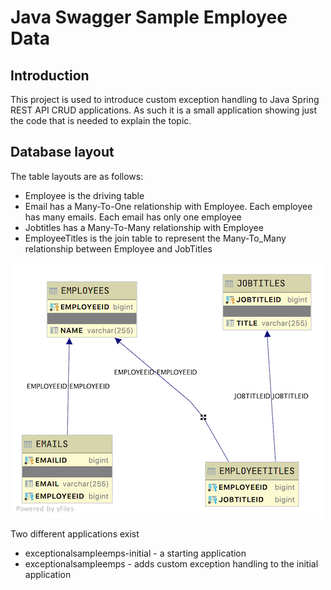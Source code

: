# Java Swagger Sample Employee Data

## Introduction

This project is used to introduce custom exception handling to Java Spring REST API CRUD applications. As such it is a small application showing just the code that is needed to explain the topic.

## Database layout

The table layouts are as follows:

- Employee is the driving table
- Email has a Many-To-One relationship with Employee. Each employee has many emails. Each email has only one employee
- Jobtitles has a Many-To-Many relationship with Employee
- EmployeeTitles is the join table to represent the Many-To_Many relationship between Employee and JobTitles

![Image of Database Layout](sampleemps-db.png)

Two different applications exist

- exceptionalsampleemps-initial - a starting application
- exceptionalsampleemps - adds custom exception handling to the initial application
